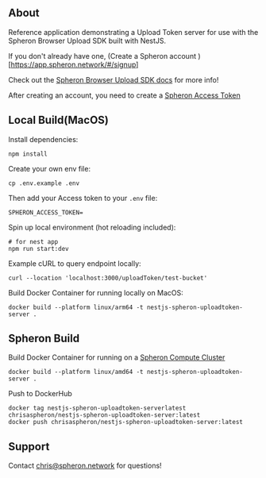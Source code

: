 ## About

Reference application demonstrating a Upload Token server for use with the Spheron Browser Upload SDK built with NestJS.

If you don't already have one, (Create a Spheron account )[https://app.spheron.network/#/signup]

Check out the [Spheron Browser Upload SDK docs](https://docs.spheron.network/sdk/browser/) for more info!

After creating an account, you need to create a [Spheron Access Token](https://docs.spheron.network/rest-api/#creating-an-access-token)

## Local Build(MacOS)

Install dependencies:

```
npm install
```

Create your own env file:

```
cp .env.example .env
```

Then add your Access token to your `.env` file:
```
SPHERON_ACCESS_TOKEN=
```

Spin up local environment (hot reloading included):

```
# for nest app
npm run start:dev

```

Example cURL to query endpoint locally:
```
curl --location 'localhost:3000/uploadToken/test-bucket'
```

Build Docker Container for running locally on MacOS:
```
docker build --platform linux/arm64 -t nestjs-spheron-uploadtoken-server .
```

## Spheron Build

Build Docker Container for running on a [Spheron Compute Cluster](https://docs.spheron.network/compute/)
```
docker build --platform linux/amd64 -t nestjs-spheron-uploadtoken-server .
```

Push to DockerHub
```
docker tag nestjs-spheron-uploadtoken-serverlatest chrisaspheron/nestjs-spheron-uploadtoken-server:latest
docker push chrisaspheron/nestjs-spheron-uploadtoken-server:latest
```

## Support

Contact chris@spheron.network for questions!
